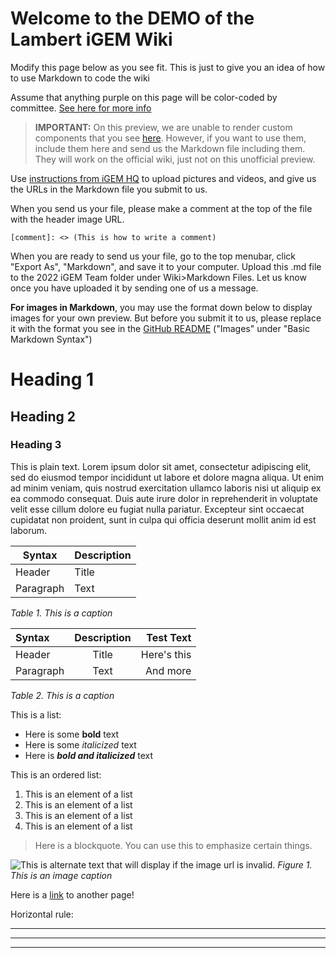 # Welcome to the DEMO of the Lambert iGEM Wiki
Modify this page below as you see fit. This is just to give you an idea of how to use Markdown to code the wiki

Assume that anything purple on this page will be color-coded by committee. [See here for more info](https://github.com/Lambert-iGEM-2022/Wiki-Instructions#committee-colors)

> **IMPORTANT:** On this preview, we are unable to render custom components that you see [here](https://github.com/Lambert-iGEM-2022/Wiki-Instructions#committee-colors). However, if you want to use them, include them here and send us the Markdown file including them. They will work on the official wiki, just not on this unofficial preview.

Use [instructions from iGEM HQ](https://gitlab.igem.org/2022/lambert-ga/-/blob/main/README.md) to upload pictures and videos, and give us the URLs in the Markdown file you submit to us.

When you send us your file, please make a comment at the top of the file with the header image URL.

`
[comment]: <> (This is how to write a comment)
`

[comment]: <> (Comments are not visible in the preview)

When you are ready to send us your file, go to the top menubar, click "Export As", "Markdown", and save it to your computer. Upload this .md file to the 2022 iGEM Team folder under Wiki>Markdown Files. Let us know once you have uploaded it by sending one of us a message.

**For images in Markdown**, you may use the format down below to display images for your own preview. But before you submit it to us, please replace it with the format you see in the [GitHub README](https://github.com/Lambert-iGEM-2022/Wiki-Instructions#basic-markdown-syntax) ("Images" under "Basic Markdown Syntax")

# Heading 1
## Heading 2
### Heading 3


This is plain text. Lorem ipsum dolor sit amet, consectetur adipiscing elit, sed do eiusmod tempor incididunt ut labore et dolore magna aliqua. Ut enim ad minim veniam, quis nostrud exercitation ullamco laboris nisi ut aliquip ex ea commodo consequat. Duis aute irure dolor in reprehenderit in voluptate velit esse cillum dolore eu fugiat nulla pariatur. Excepteur sint occaecat cupidatat non proident, sunt in culpa qui officia deserunt mollit anim id est laborum.


| Syntax      | Description |
| ----------- | ----------- |
| Header      | Title       |
| Paragraph   | Text        |
*Table 1. This is a caption*



| Syntax      | Description | Test Text     |
| :---        |    :----:   |          ---: |
| Header      | Title       | Here's this   |
| Paragraph   | Text        | And more      |
[comment]: <> (Those markings under the table headers will control the alignment of the columns. In this example, they are left, center, and right aligned, respectively.)
*Table 2. This is a caption*



This is a list:
- Here is some **bold** text
- Here is some *italicized* text
- Here is ***bold and italicized*** text

This is an ordered list:
1. This is an element of a list
2. This is an element of a list
3. This is an element of a list
4. This is an element of a list

> Here is a blockquote. You can use this to emphasize certain things.

![This is alternate text that will display if the image url is invalid.](https://www.w3schools.com/w3css/img_lights.jpg)
*Figure 1. This is an image caption*

Here is a [link](#) to another page!

Horizontal rule:
***
---
___